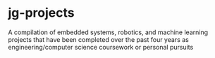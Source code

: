 # jg-projects
A compilation of embedded systems, robotics, and machine learning projects that have been completed over the past four years as engineering/computer science coursework or personal pursuits
